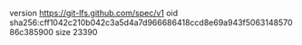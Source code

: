 version https://git-lfs.github.com/spec/v1
oid sha256:cff1042c210b042c3a5d4a7d966686418ccd8e69a943f506314857086c385900
size 23390
